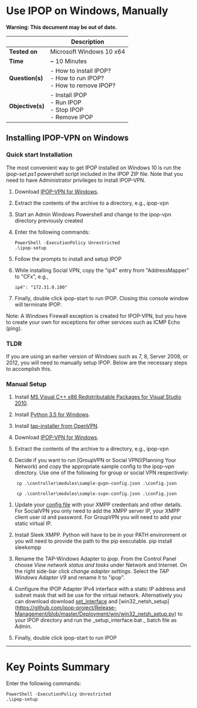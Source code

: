 # Use IPOP on Windows, Manually

**Warning: This document may be out of date.**

| | Description |
|---|---|
| **Tested on** | Microsoft Windows 10 x64 |
| **Time** | ~ 10 Minutes |
| **Question(s)** | - How to install IPOP?<br /> - How to run IPOP?<br /> - How to remove IPOP? |
| **Objective(s)**| - Install IPOP<br /> - Run IPOP<br /> - Stop IPOP<br /> - Remove IPOP |

## Installing IPOP-VPN on Windows

### Quick start Installation
The most convenient way to get IPOP installed on Windows 10 is run the _ipop-set.ps1_ powershell script included in the IPOP ZIP file. Note that you need to have Administrator privileges to install IPOP-VPN.

1. Download [IPOP-VPN for Windows](https://github.com/ipop-project/Downloads/releases/download/v16.08.0/ipop-v16.08.1_win.zip).

1. Extract the contents of the archive to a directory, e.g., ipop-vpn

1. Start an Admin Windows Powershell and change to the ipop-vpn directory previously created

1. Enter the following commands:
    ```
    PowerShell -ExecutionPolicy Unrestricted
    .\ipop-setup
    ```
1. Follow the prompts to install and setup IPOP


1. While installing Social VPN, copy the "ip4" entry from "AddressMapper" to "CFx", e.g.,
    ```
    ip4": "172.31.0.100" 
    ```
1. Finally, double click ipop-start to run IPOP. Closing this console window will terminate IPOP.

Note: A Windows Firewall exception is created for IPOP-VPN, but you have to create your own for exceptions for other services such as ICMP Echo (ping).

### TLDR
If you are using an earlier version of Windows such as 7, 8, Server 2008, or 2012, you will need to manually setup IPOP. Below are the necessary steps to accomplish this.

### Manual Setup
1. Install [MS Visual C++ x86 Redistributable Packages for Visual Studio 2010](https://download.microsoft.com/download/5/B/C/5BC5DBB3-652D-4DCE-B14A-475AB85EEF6E/vcredist_x86.exe').

1. Install [Python 3.5 for Windows](https://www.python.org/ftp/python/3.5.2/python-3.5.2-amd64-webinstall.exe).

1. Install [tap-installer from OpenVPN](https://swupdate.openvpn.org/community/releases/tap-windows-9.21.2.exe).

1. Download [IPOP-VPN for Windows](https://github.com/ipop-project/Downloads/releases/download/v16.08.1/ipop-v16.08.1_win.zip).

1. Extract the contents of the archive to a directory, e.g., ipop-vpn

1. Decide if you want to run [GroupVPN or Social VPN](Planning Your Network) and copy the appropriate sample config to the ipop-vpn directory. Use one of the following for group or social VPN respectively:
```
    cp .\controller\modules\sample-gvpn-config.json .\config.json
```
```
    cp .\controller\modules\sample-svpn-config.json .\config.json
```
1. Update your [config file](Configuration) with your XMPP credentials and other details. For SocialVPN you only need to add the XMPP server IP, your XMPP client user id and password. For GroupVPN you will need to add your static virtual IP. 

1. Install Sleek XMPP. Python will have to be in your PATH environment or you will need to provide the path to the pip executable.
   pip install sleekxmpp

1. Rename the TAP-Windows Adapter to _ipop_. From the Control Panel choose _View network status and tasks_ under Network and Internet. On the right side-bar click _change adapter settings_. Select the _TAP Windows Adapter V9_ and rename it to "ipop".

1. Configure the IPOP Adapter IPv4 interface with a static IP address and subnet mask that will be use for the virtual network. Alternatively you can download download [set_interface](https://github.com/ipop-project/Release-Management/blob/master/Deployment/win/setup_interface.bat) and [win32_netsh_setup] (https://github.com/ipop-project/Release-Management/blob/master/Deployment/win/win32_netsh_setup.py) to your IPOP directory and run the _setup_interface.bat _ batch file as Admin.

1. Finally, double click ipop-start to run IPOP


---

# Key Points Summary

Enter the following commands:

```
PowerShell -ExecutionPolicy Unrestricted
.\ipop-setup
```